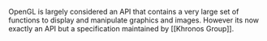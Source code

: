 OpenGL is largely considered an API that contains a very large set of functions to display and manipulate graphics and images. However its now exactly an API but a specification maintained by [[Khronos Group]].


